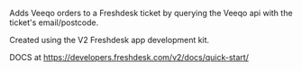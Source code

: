 Adds Veeqo orders to a Freshdesk ticket by querying the Veeqo api with the ticket's email/postcode.

Created using the V2 Freshdesk app development kit.

DOCS at https://developers.freshdesk.com/v2/docs/quick-start/
